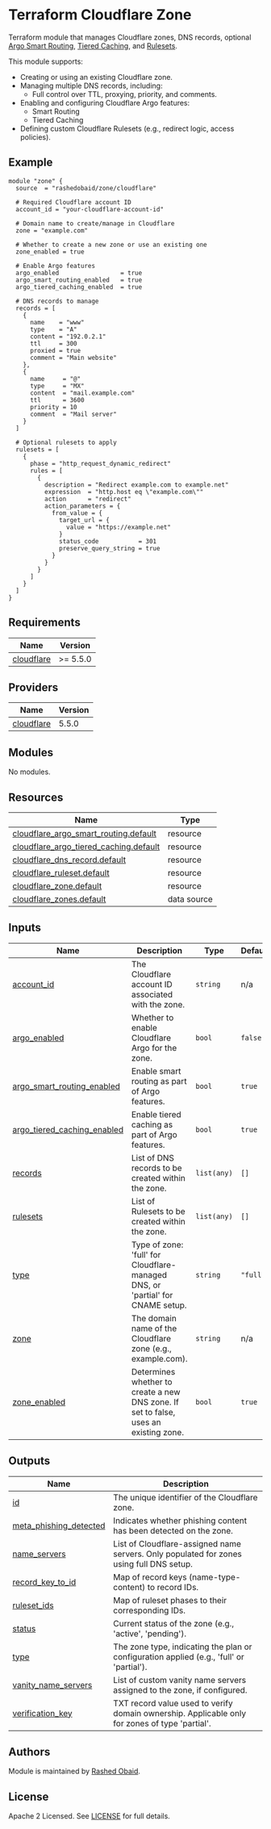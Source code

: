 # Terraform Cloudflare Zone

Terraform module that manages Cloudflare zones, DNS records, optional [Argo Smart Routing](https://developers.cloudflare.com/argo-smart-routing/), [Tiered Caching](https://developers.cloudflare.com/cache/about/tiered-cache/), and [Rulesets](https://developers.cloudflare.com/ruleset-engine/about/rulesets/).

This module supports:

- Creating or using an existing Cloudflare zone.
- Managing multiple DNS records, including:
  - Full control over TTL, proxying, priority, and comments.
- Enabling and configuring Cloudflare Argo features:
  - Smart Routing
  - Tiered Caching
- Defining custom Cloudflare Rulesets (e.g., redirect logic, access policies).

## Example

```hcl
module "zone" {
  source  = "rashedobaid/zone/cloudflare"

  # Required Cloudflare account ID
  account_id = "your-cloudflare-account-id"

  # Domain name to create/manage in Cloudflare
  zone = "example.com"

  # Whether to create a new zone or use an existing one
  zone_enabled = true

  # Enable Argo features
  argo_enabled                 = true
  argo_smart_routing_enabled   = true
  argo_tiered_caching_enabled  = true

  # DNS records to manage
  records = [
    {
      name    = "www"
      type    = "A"
      content = "192.0.2.1"
      ttl     = 300
      proxied = true
      comment = "Main website"
    },
    {
      name     = "@"
      type     = "MX"
      content  = "mail.example.com"
      ttl      = 3600
      priority = 10
      comment  = "Mail server"
    }
  ]

  # Optional rulesets to apply
  rulesets = [
    {
      phase = "http_request_dynamic_redirect"
      rules = [
        {
          description = "Redirect example.com to example.net"
          expression  = "http.host eq \"example.com\""
          action      = "redirect"
          action_parameters = {
            from_value = {
              target_url = {
                value = "https://example.net"
              }
              status_code           = 301
              preserve_query_string = true
            }
          }
        }
      ]
    }
  ]
}
```

<!-- BEGIN_TF_DOCS -->
## Requirements

| Name | Version |
|------|---------|
| <a name="requirement_cloudflare"></a> [cloudflare](#requirement\_cloudflare) | >= 5.5.0 |

## Providers

| Name | Version |
|------|---------|
| <a name="provider_cloudflare"></a> [cloudflare](#provider\_cloudflare) | 5.5.0 |

## Modules

No modules.

## Resources

| Name | Type |
|------|------|
| [cloudflare_argo_smart_routing.default](https://registry.terraform.io/providers/cloudflare/cloudflare/latest/docs/resources/argo_smart_routing) | resource |
| [cloudflare_argo_tiered_caching.default](https://registry.terraform.io/providers/cloudflare/cloudflare/latest/docs/resources/argo_tiered_caching) | resource |
| [cloudflare_dns_record.default](https://registry.terraform.io/providers/cloudflare/cloudflare/latest/docs/resources/dns_record) | resource |
| [cloudflare_ruleset.default](https://registry.terraform.io/providers/cloudflare/cloudflare/latest/docs/resources/ruleset) | resource |
| [cloudflare_zone.default](https://registry.terraform.io/providers/cloudflare/cloudflare/latest/docs/resources/zone) | resource |
| [cloudflare_zones.default](https://registry.terraform.io/providers/cloudflare/cloudflare/latest/docs/data-sources/zones) | data source |

## Inputs

| Name | Description | Type | Default | Required |
|------|-------------|------|---------|:--------:|
| <a name="input_account_id"></a> [account\_id](#input\_account\_id) | The Cloudflare account ID associated with the zone. | `string` | n/a | yes |
| <a name="input_argo_enabled"></a> [argo\_enabled](#input\_argo\_enabled) | Whether to enable Cloudflare Argo for the zone. | `bool` | `false` | no |
| <a name="input_argo_smart_routing_enabled"></a> [argo\_smart\_routing\_enabled](#input\_argo\_smart\_routing\_enabled) | Enable smart routing as part of Argo features. | `bool` | `true` | no |
| <a name="input_argo_tiered_caching_enabled"></a> [argo\_tiered\_caching\_enabled](#input\_argo\_tiered\_caching\_enabled) | Enable tiered caching as part of Argo features. | `bool` | `true` | no |
| <a name="input_records"></a> [records](#input\_records) | List of DNS records to be created within the zone. | `list(any)` | `[]` | no |
| <a name="input_rulesets"></a> [rulesets](#input\_rulesets) | List of Rulesets to be created within the zone. | `list(any)` | `[]` | no |
| <a name="input_type"></a> [type](#input\_type) | Type of zone: 'full' for Cloudflare-managed DNS, or 'partial' for CNAME setup. | `string` | `"full"` | no |
| <a name="input_zone"></a> [zone](#input\_zone) | The domain name of the Cloudflare zone (e.g., example.com). | `string` | n/a | yes |
| <a name="input_zone_enabled"></a> [zone\_enabled](#input\_zone\_enabled) | Determines whether to create a new DNS zone. If set to false, uses an existing zone. | `bool` | `true` | no |

## Outputs

| Name | Description |
|------|-------------|
| <a name="output_id"></a> [id](#output\_id) | The unique identifier of the Cloudflare zone. |
| <a name="output_meta_phishing_detected"></a> [meta\_phishing\_detected](#output\_meta\_phishing\_detected) | Indicates whether phishing content has been detected on the zone. |
| <a name="output_name_servers"></a> [name\_servers](#output\_name\_servers) | List of Cloudflare-assigned name servers. Only populated for zones using full DNS setup. |
| <a name="output_record_key_to_id"></a> [record\_key\_to\_id](#output\_record\_key\_to\_id) | Map of record keys (name-type-content) to record IDs. |
| <a name="output_ruleset_ids"></a> [ruleset\_ids](#output\_ruleset\_ids) | Map of ruleset phases to their corresponding IDs. |
| <a name="output_status"></a> [status](#output\_status) | Current status of the zone (e.g., 'active', 'pending'). |
| <a name="output_type"></a> [type](#output\_type) | The zone type, indicating the plan or configuration applied (e.g., 'full' or 'partial'). |
| <a name="output_vanity_name_servers"></a> [vanity\_name\_servers](#output\_vanity\_name\_servers) | List of custom vanity name servers assigned to the zone, if configured. |
| <a name="output_verification_key"></a> [verification\_key](#output\_verification\_key) | TXT record value used to verify domain ownership. Applicable only for zones of type 'partial'. |
<!-- END_TF_DOCS -->

## Authors

Module is maintained by [Rashed Obaid](https://github.com/rashedobaid).

## License

Apache 2 Licensed. See [LICENSE](https://github.com/rashedobaid/terraform-cloudflare-zone/tree/main/LICENSE) for full details.
